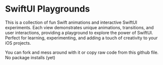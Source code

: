 # SwiftUI Playgrounds

This is a collection of fun Swift animations and interactive SwiftUI experiments. Each view demonstrates unique animations, transitions, and user interactions, providing a playground to explore the power of SwiftUI. Perfect for learning, experimenting, and adding a touch of creativity to your iOS projects.

You can fork and mess around with it or copy raw code from this github file. No package installs (yet) 
